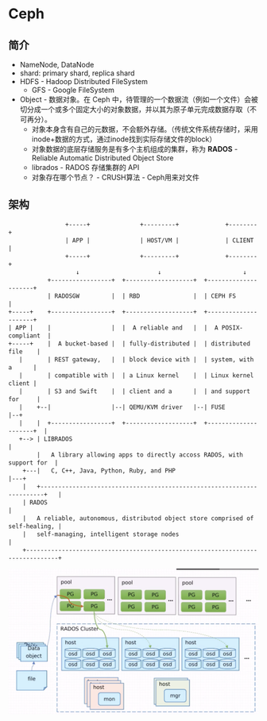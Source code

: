 # Ceph

## 简介

* NameNode, DataNode
* shard: primary shard, replica shard
* HDFS - Hadoop Distributed FileSystem
    * GFS - Google FileSystem
* Object - 数据对象。在 Ceph 中，待管理的一个数据流（例如一个文件）会被切分成一个或多个固定大小的对象数据，并以其为原子单元完成数据存取（不可再分）。
    * 对象本身含有自己的元数据，不会额外存储。（传统文件系统存储时，采用inode+数据的方式，通过inode找到实际存储文件的block）
    * 对象数据的底层存储服务是有多个主机组成的集群，称为 **RADOS** - Reliable Automatic Distributed Object Store
    * librados - RADOS 存储集群的 API
    * 对象存在哪个节点？ - CRUSH算法 - Ceph用来对文件

## 架构

```text
                +-----+              +---------+             +--------+
                | APP |              | HOST/VM |             | CLIENT |
                +-----+              +---------+             +--------+
                   ↓                      ↓                       ↓   
           +-----------------+  +-------------------+  +---------------------+ 
           | RADOSGW         |  | RBD               |  | CEPH FS             | 
+-----+    +-----------------+  +-------------------+  +---------------------+ 
| APP |    |                 |  |  A reliable and   |  |  A POSIX-compliant  | 
+-----+    |  A bucket-based |  | fully-distributed |  | distributed file    | 
   |       | REST gateway,   |  | block device with |  | system, with a      | 
   |       | compatible with |  | a Linux kernel    |  | Linux kernel client | 
   |       | S3 and Swift    |  | client and a      |  | and support for     | 
   |    +--|                 |--| QEMU/KVM driver   |--| FUSE                |--+
   |    |  +-----------------+  +-------------------+  +---------------------+  |
   +--> | LIBRADOS                                                              |
        |   A library allowing apps to directly accoss RADOS, with support for  |
    +---|   C, C++, Java, Python, Ruby, and PHP                                 |---+
    |   +-----------------------------------------------------------------------+   |
    | RADOS                                                                         |
    |   A reliable, autonomous, distributod object store comprised of self-healing, |
    |   self-managing, intelligent storage nodes                                    |
    +-------------------------------------------------------------------------------+
```

![](pictures/ceph/架构-01.png)